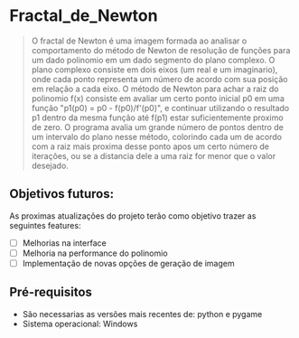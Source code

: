 # Fractal_de_Newton

> O fractal de Newton é uma imagem formada ao analisar o comportamento do método de Newton de resolução de funções para um dado polinomio em um dado segmento do plano complexo. O plano complexo consiste em dois eixos (um real e um imaginario), onde cada ponto representa um número de acordo com sua posição em relação a cada eixo. O método de Newton para achar a raiz do polinomio f(x) consiste em avaliar um certo ponto inicial p0 em uma função "p1(p0) = p0 - f(p0)/f'(p0)", e continuar utilizando o resultado p1 dentro da mesma função até f(p1) estar suficientemente proximo de zero. O programa avalia um grande número de pontos dentro de um intervalo do plano nesse método, colorindo cada um de acordo com a raiz mais proxima desse ponto apos um certo número de iterações, ou se a distancia dele a uma raiz for menor que o valor desejado.

## Objetivos futuros:

As proximas atualizações do projeto terão como objetivo trazer as seguintes features:

- [ ] Melhorias na interface
- [ ] Melhoria na performance do polinomio
- [ ] Implementação de novas opções de geração de imagem

## Pré-requisitos

* São necessarias as versões mais recentes de: python e pygame
* Sistema operacional: Windows
